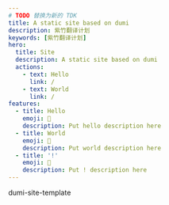 ```yaml
---
# TODO 替换为新的 TDK
title: A static site based on dumi
description: 紫竹翻译计划
keywords: [紫竹翻译计划]
hero:
  title: Site
  description: A static site based on dumi
  actions:
    - text: Hello
      link: /
    - text: World
      link: /
features:
  - title: Hello
    emoji: 💎
    description: Put hello description here
  - title: World
    emoji: 🌈
    description: Put world description here
  - title: '!'
    emoji: 🚀
    description: Put ! description here
---
```


dumi-site-template
